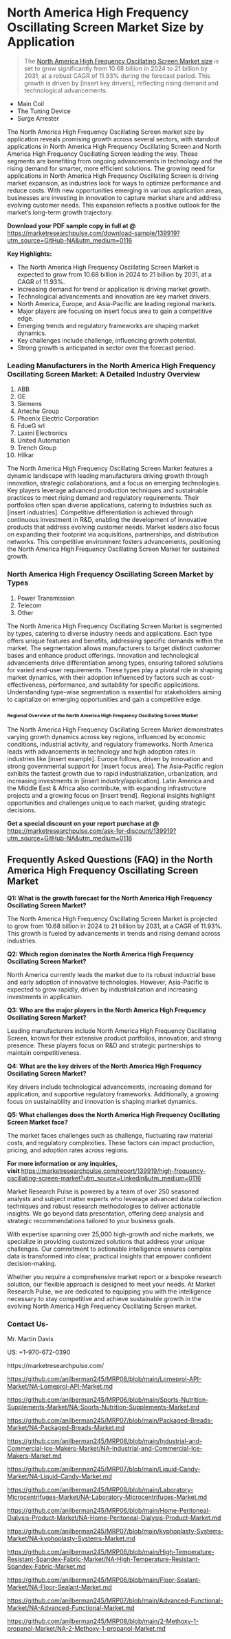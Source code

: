 <h1>North America High Frequency Oscillating Screen Market&nbsp;Size by Application</h1><blockquote><p>The <a href="https://marketresearchpulse.com/download-sample/139919?utm_source=GitHub-NA&amp;utm_medium=0116">North America High Frequency Oscillating Screen Market size</a> is set to grow significantly from 10.68 billion in 2024 to 21 billion by 2031, at a robust CAGR of 11.93% during the forecast period. This growth is driven by [insert key drivers], reflecting rising demand and technological advancements.</p></blockquote><ul><li>Main Coil<li> The Tuning Device<li> Surge Arrester</li></ul><p>The North America High Frequency Oscillating Screen market size by application reveals promising growth across several sectors, with standout applications in North America High Frequency Oscillating Screen and North America High Frequency Oscillating Screen leading the way. These segments are benefiting from ongoing advancements in technology and the rising demand for smarter, more efficient solutions. The growing need for applications in North America High Frequency Oscillating Screen is driving market expansion, as industries look for ways to optimize performance and reduce costs. With new opportunities emerging in various application areas, businesses are investing in innovation to capture market share and address evolving customer needs. This expansion reflects a positive outlook for the market’s long-term growth trajectory.</p><p><strong>Download your PDF sample copy in full at @ </strong><a href="https://marketresearchpulse.com/download-sample/139919?utm_source=GitHub-NA&amp;utm_medium=0116">https://marketresearchpulse.com/download-sample/139919?utm_source=GitHub-NA&amp;utm_medium=0116</a></p><p><strong>Key Highlights: </strong></p><ul><li>The North America High Frequency Oscillating Screen Market is expected to grow from 10.68 billion in 2024 to 21 billion by 2031, at a CAGR of 11.93%.</li><li>Increasing demand for trend or application is driving market growth.</li><li>Technological advancements and innovation are key market drivers.</li><li>North America, Europe, and Asia-Pacific are leading regional markets.</li><li>Major players are focusing on insert focus area to gain a competitive edge.</li><li>Emerging trends and regulatory frameworks are shaping market dynamics.</li><li>Key challenges include challenge, influencing growth potential.</li><li>Strong growth is anticipated in sector over the forecast period.</li></ul><h3>Leading Manufacturers in the North America High Frequency Oscillating Screen Market: A Detailed Industry Overview</h3><ol><li>ABB</li><li>GE</li><li>Siemens</li><li>Arteche Group</li><li>Phoenix Electric Corporation</li><li>FdueG srl</li><li>Laxmi Electronics</li><li>United Automation</li><li>Trench Group</li><li>Hilkar</li></ol><div class="flex max-w-full flex-col flex-grow"><div class="min-h-8 text-message flex w-full flex-col items-end gap-2 whitespace-normal break-words [.text-message+&amp;]:mt-5" dir="auto" data-message-author-role="assistant" data-message-id="fd8432e4-4910-450d-b182-61b7bfb0a01f" data-message-model-slug="gpt-4o"><div class="flex w-full flex-col gap-1 empty:hidden first:pt-[3px]"><div class="markdown prose w-full break-words dark:prose-invert light"><p>The North America High Frequency Oscillating Screen Market features a dynamic landscape with leading manufacturers driving growth through innovation, strategic collaborations, and a focus on emerging technologies. Key players leverage advanced production techniques and sustainable practices to meet rising demand and regulatory requirements. Their portfolios often span diverse applications, catering to industries such as [insert industries]. Competitive differentiation is achieved through continuous investment in R&amp;D, enabling the development of innovative products that address evolving customer needs. Market leaders also focus on expanding their footprint via acquisitions, partnerships, and distribution networks. This competitive environment fosters advancements, positioning the North America High Frequency Oscillating Screen Market for sustained growth.</p></div></div></div></div><h3>North America High Frequency Oscillating Screen Market by Types</h3><ol><li>Power Transmission<li> Telecom<li> Other</li></ol><div class="flex max-w-full flex-col flex-grow"><div class="min-h-8 text-message flex w-full flex-col items-end gap-2 whitespace-normal break-words [.text-message+&amp;]:mt-5" dir="auto" data-message-author-role="assistant" data-message-id="084470be-0bb7-4664-bddf-5156b4f41249" data-message-model-slug="gpt-4o-mini"><div class="flex w-full flex-col gap-1 empty:hidden first:pt-[3px]"><div class="markdown prose w-full break-words dark:prose-invert light"><p>The North America High Frequency Oscillating Screen Market is segmented by types, catering to diverse industry needs and applications. Each type offers unique features and benefits, addressing specific demands within the market. The segmentation allows manufacturers to target distinct customer bases and enhance product offerings. Innovation and technological advancements drive differentiation among types, ensuring tailored solutions for varied end-user requirements. These types play a pivotal role in shaping market dynamics, with their adoption influenced by factors such as cost-effectiveness, performance, and suitability for specific applications. Understanding type-wise segmentation is essential for stakeholders aiming to capitalize on emerging opportunities and gain a competitive edge.</p></div></div></div></div><h3><span style="font-size: 11px;">Regional Overview of the North America High Frequency Oscillating Screen Market</span></h3><div class="flex max-w-full flex-col flex-grow"><div class="min-h-8 text-message flex w-full flex-col items-end gap-2 whitespace-normal break-words [.text-message+&amp;]:mt-5" dir="auto" data-message-author-role="assistant" data-message-id="e9038762-ce64-4e30-91c9-9bd413514231" data-message-model-slug="gpt-4o-mini"><div class="flex w-full flex-col gap-1 empty:hidden first:pt-[3px]"><div class="markdown prose w-full break-words dark:prose-invert light"><p>The North America High Frequency Oscillating Screen Market demonstrates varying growth dynamics across key regions, influenced by economic conditions, industrial activity, and regulatory frameworks. North America leads with advancements in technology and high adoption rates in industries like [insert example]. Europe follows, driven by innovation and strong governmental support for [insert focus area]. The Asia-Pacific region exhibits the fastest growth due to rapid industrialization, urbanization, and increasing investments in [insert industry/application]. Latin America and the Middle East &amp; Africa also contribute, with expanding infrastructure projects and a growing focus on [insert trend]. Regional insights highlight opportunities and challenges unique to each market, guiding strategic decisions.</p></div></div></div></div><p><strong>Get a special discount on your report purchase at @ </strong><a href="https://marketresearchpulse.com/ask-for-discount/139919?utm_source=GitHub-NA&amp;utm_medium=0116">https://marketresearchpulse.com/ask-for-discount/139919?utm_source=GitHub-NA&amp;utm_medium=0116</a></p><h2>Frequently Asked Questions (FAQ) in the North America High Frequency Oscillating Screen Market</h2><p><strong>Q1: What is the growth forecast for the North America High Frequency Oscillating Screen Market?</strong></p><p>The North America High Frequency Oscillating Screen Market is projected to grow from 10.68 billion in 2024 to 21 billion by 2031, at a CAGR of 11.93%. This growth is fueled by advancements in trends and rising demand across industries.</p><p><strong>Q2: Which region dominates the North America High Frequency Oscillating Screen Market?</strong></p><p>North America currently leads the market due to its robust industrial base and early adoption of innovative technologies. However, Asia-Pacific is expected to grow rapidly, driven by industrialization and increasing investments in application.</p><p><strong>Q3: Who are the major players in the North America High Frequency Oscillating Screen Market?</strong></p><p>Leading manufacturers include North America High Frequency Oscillating Screen, known for their extensive product portfolios, innovation, and strong presence. These players focus on R&amp;D and strategic partnerships to maintain competitiveness.</p><p><strong>Q4: What are the key drivers of the North America High Frequency Oscillating Screen Market?</strong></p><p>Key drivers include technological advancements, increasing demand for application, and supportive regulatory frameworks. Additionally, a growing focus on sustainability and innovation is shaping market dynamics.</p><p><strong>Q5: What challenges does the North America High Frequency Oscillating Screen Market face?</strong></p><p>The market faces challenges such as challenge, fluctuating raw material costs, and regulatory complexities. These factors can impact production, pricing, and adoption rates across regions.</p><p><strong>For more information or any inquiries, visit&nbsp;</strong><a href="https://marketresearchpulse.com/report/139919/high-frequency-oscillating-screen-market?utm_source=Linkedin&utm_medium=0116">https://marketresearchpulse.com/report/139919/high-frequency-oscillating-screen-market?utm_source=Linkedin&utm_medium=0116</a></p><p>Market Research Pulse is powered by a team of over 250 seasoned analysts and subject matter experts who leverage advanced data collection techniques and robust research methodologies to deliver actionable insights. We go beyond data presentation, offering deep analysis and strategic recommendations tailored to your business goals.</p><p>With expertise spanning over 25,000 high-growth and niche markets, we specialize in providing customized solutions that address your unique challenges. Our commitment to actionable intelligence ensures complex data is transformed into clear, practical insights that empower confident decision-making.</p><p>Whether you require a comprehensive market report or a bespoke research solution, our flexible approach is designed to meet your needs. At Market Research Pulse, we are dedicated to equipping you with the intelligence necessary to stay competitive and achieve sustainable growth in the evolving North America High Frequency Oscillating Screen market.</p><h3><strong>Contact Us-</strong></h3><p>Mr. Martin Davis</p><p>US: +1-970-672-0390</p><p>https://marketresearchpulse.com/</p><p><a href="https://github.com/anilberman245/MRP08/blob/main/Lomeprol-API-Market/NA-Lomeprol-API-Market.md">https://github.com/anilberman245/MRP08/blob/main/Lomeprol-API-Market/NA-Lomeprol-API-Market.md</a></p><p><a href="https://github.com/anilberman245/MRP06/blob/main/Sports-Nutrition-Supplements-Market/NA-Sports-Nutrition-Supplements-Market.md">https://github.com/anilberman245/MRP06/blob/main/Sports-Nutrition-Supplements-Market/NA-Sports-Nutrition-Supplements-Market.md</a></p><p><a href="https://github.com/anilberman245/MRP07/blob/main/Packaged-Breads-Market/NA-Packaged-Breads-Market.md">https://github.com/anilberman245/MRP07/blob/main/Packaged-Breads-Market/NA-Packaged-Breads-Market.md</a></p><p><a href="https://github.com/anilberman245/MRP08/blob/main/Industrial-and-Commercial-Ice-Makers-Market/NA-Industrial-and-Commercial-Ice-Makers-Market.md">https://github.com/anilberman245/MRP08/blob/main/Industrial-and-Commercial-Ice-Makers-Market/NA-Industrial-and-Commercial-Ice-Makers-Market.md</a></p><p><a href="https://github.com/anilberman245/MRP07/blob/main/Liquid-Candy-Market/NA-Liquid-Candy-Market.md">https://github.com/anilberman245/MRP07/blob/main/Liquid-Candy-Market/NA-Liquid-Candy-Market.md</a></p><p><a href="https://github.com/anilberman245/MRP08/blob/main/Laboratory-Microcentrifuges-Market/NA-Laboratory-Microcentrifuges-Market.md">https://github.com/anilberman245/MRP08/blob/main/Laboratory-Microcentrifuges-Market/NA-Laboratory-Microcentrifuges-Market.md</a></p><p><a href="https://github.com/anilberman245/MRP06/blob/main/Home-Peritoneal-Dialysis-Product-Market/NA-Home-Peritoneal-Dialysis-Product-Market.md">https://github.com/anilberman245/MRP06/blob/main/Home-Peritoneal-Dialysis-Product-Market/NA-Home-Peritoneal-Dialysis-Product-Market.md</a></p><p><a href="https://github.com/anilberman245/MRP07/blob/main/kyphoplasty-Systems-Market/NA-kyphoplasty-Systems-Market.md">https://github.com/anilberman245/MRP07/blob/main/kyphoplasty-Systems-Market/NA-kyphoplasty-Systems-Market.md</a></p><p><a href="https://github.com/anilberman245/MRP08/blob/main/High-Temperature-Resistant-Spandex-Fabric-Market/NA-High-Temperature-Resistant-Spandex-Fabric-Market.md">https://github.com/anilberman245/MRP08/blob/main/High-Temperature-Resistant-Spandex-Fabric-Market/NA-High-Temperature-Resistant-Spandex-Fabric-Market.md</a></p><p><a href="https://github.com/anilberman245/MRP06/blob/main/Floor-Sealant-Market/NA-Floor-Sealant-Market.md">https://github.com/anilberman245/MRP06/blob/main/Floor-Sealant-Market/NA-Floor-Sealant-Market.md</a></p><p><a href="https://github.com/anilberman245/MRP07/blob/main/Advanced-Functional-Market/NA-Advanced-Functional-Market.md">https://github.com/anilberman245/MRP07/blob/main/Advanced-Functional-Market/NA-Advanced-Functional-Market.md</a></p><p><a href="https://github.com/anilberman245/MRP08/blob/main/2-Methoxy-1-propanol-Market/NA-2-Methoxy-1-propanol-Market.md">https://github.com/anilberman245/MRP08/blob/main/2-Methoxy-1-propanol-Market/NA-2-Methoxy-1-propanol-Market.md</a></p>
